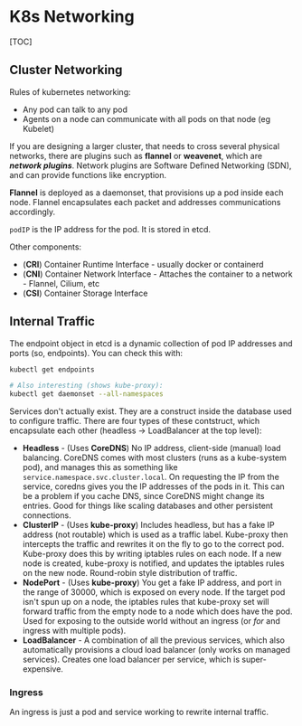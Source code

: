 # K8s Networking

[TOC]

## Cluster Networking
Rules of kubernetes networking:
* Any pod can talk to any pod
* Agents on a node can communicate with all pods on that node (eg Kubelet)

If you are designing a larger cluster, that needs to cross several physical networks, there are plugins such as **flannel** or **weavenet**, which are ***network plugins***. Network plugins are Software Defined Networking (SDN), and can provide functions like encryption.

**Flannel** is deployed as a daemonset, that provisions up a pod inside each node. Flannel encapsulates each packet and addresses communications accordingly.

`podIP` is the IP address for the pod. It is stored in etcd.

Other components:
* (**CRI**) Container Runtime Interface - usually docker or containerd
* (**CNI**) Container Network Interface - Attaches the container to a network - Flannel, Cilium, etc
* (**CSI**) Container Storage Interface

## Internal Traffic
The endpoint object in etcd is a dynamic collection of pod IP addresses and ports (so, endpoints). You can check this with:

```bash
kubectl get endpoints

# Also interesting (shows kube-proxy):
kubectl get daemonset --all-namespaces
```

Services don't actually exist. They are a construct inside the database used to configure traffic. There are four types of these contstruct, which encapsulate each other (headless -> LoadBalancer at the top level):

* **Headless** - (Uses **CoreDNS**) No IP address, client-side (manual) load balancing. CoreDNS comes with most clusters (runs as a kube-system pod), and manages this as something like `service.namespace.svc.cluster.local`. On requesting the IP from the service, coredns gives you the IP addresses of the pods in it. This can be a problem if you cache DNS, since CoreDNS might change its entries. Good for things like scaling databases and other persistent connections.
* **ClusterIP** - (Uses **kube-proxy**) Includes headless, but has a fake IP address (not routable) which is used as a traffic label. Kube-proxy then intercepts the traffic and rewrites it on the fly to go to the correct pod. Kube-proxy does this by writing iptables rules on each node. If a new node is created, kube-proxy is notified, and updates the iptables rules on the new node. Round-robin style distribution of traffic.
* **NodePort** - (Uses **kube-proxy**) You get a fake IP address, and port in the range of 30000, which is exposed on every node. If the target pod isn't spun up on a node, the iptables rules that kube-proxy set will forward traffic from the empty node to a node which does have the pod. Used for exposing to the outside world without an ingress (or *for* and ingress with multiple pods).
* **LoadBalancer** - A combination of all the previous services, which also automatically provisions a cloud load balancer (only works on managed services). Creates one load balancer per service, which is super-expensive.

### Ingress
An ingress is just a pod and service working to rewrite internal traffic.


